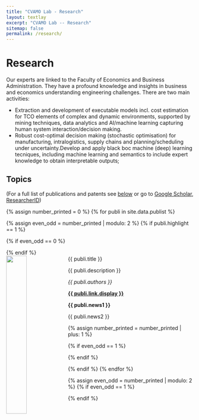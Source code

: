 ```yaml
---
title: "CVAMO Lab - Research"
layout: textlay
excerpt: "CVAMO Lab -- Research"
sitemap: false
permalink: /research/
---
```


# Research

Our experts are linked to the Faculty of Economics and Business Administration. They have a profound knowledge and insights in business and economics understanding engineering challenges. There are two main activities:

- Extraction and development of executable models incl. cost estimation for TCO elements of complex and dynamic environments, supported by mining techniques, data analytics and AI/machine learning capturing human system interaction/decision making.
- Robust cost-optimal decision making (stochastic optimisation) for manufacturing, intralogistics, supply chains and planning/scheduling under uncertainty.Develop and apply black boc machine (deep) learning tecniques, including machine learning and semantics to include expert knowledge to obtain interpretable outputs;

## Topics

(For a full list of publications and patents see [below](#full-list-of-publications) or go to [Google Scholar](https://scholar.google.ch/citations?user=TqxYWZsAAAAJ), [ResearcherID](https://www.researcherid.com/rid/D-7763-2012))

{% assign number_printed = 0 %}
{% for publi in site.data.publist %}

{% assign even_odd = number_printed | modulo: 2 %}
{% if publi.highlight == 1 %}

{% if even_odd == 0 %}
<div class="row">
{% endif %}

<div class="col-sm-6 clearfix">
 <div class="well">
  <pubtit>{{ publi.title }}</pubtit>
  <img src="{{ site.url }}{{ site.baseurl }}/images/pubpic/{{ publi.image }}" class="img-responsive" width="33%" style="float: left" />
  <p>{{ publi.description }}</p>
  <p><em>{{ publi.authors }}</em></p>
  <p><strong><a href="{{ publi.link.url }}">{{ publi.link.display }}</a></strong></p>
  <p class="text-danger"><strong> {{ publi.news1 }}</strong></p>
  <p> {{ publi.news2 }}</p>
 </div>
</div>

{% assign number_printed = number_printed | plus: 1 %}

{% if even_odd == 1 %}
</div>
{% endif %}

{% endif %}
{% endfor %}

{% assign even_odd = number_printed | modulo: 2 %}
{% if even_odd == 1 %}
</div>
{% endif %}

<p> &nbsp; </p>



